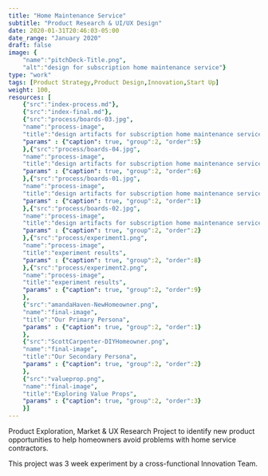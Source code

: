 ```yaml
---
title: "Home Maintenance Service"
subtitle: "Product Research & UI/UX Design"
date: 2020-01-31T20:46:03-05:00
date_range: "January 2020"
draft: false
image: {
    "name":"pitchDeck-Title.png", 
    "alt":"design for subscription home maintenance service"}
type: "work"
tags: [Product Strategy,Product Design,Innovation,Start Up]
weight: 100,
resources: [
    {"src":"index-process.md"},
    {"src":"index-final.md"},
    {"src":"process/boards-03.jpg",
    "name":"process-image",
    "title":"design artifacts for subscription home maintenance service",
    "params" : {"caption": true, "group":2, "order":5}
    },{"src":"process/boards-04.jpg",
    "name":"process-image",
    "title":"design artifacts for subscription home maintenance service",
    "params" : {"caption": true, "group":2, "order":6}
    },{"src":"process/boards-01.jpg",
    "name":"process-image",
    "title":"design artifacts for subscription home maintenance service",
    "params" : {"caption": true, "group":2, "order":1}
    },{"src":"process/boards-02.jpg",
    "name":"process-image",
    "title":"design artifacts for subscription home maintenance service",
    "params" : {"caption": true, "group":2, "order":2}
    },{"src":"process/experiment1.png",
    "name":"process-image",
    "title":"experiment results",
    "params" : {"caption": true, "group":2, "order":8}
    },{"src":"process/experiment2.png",
    "name":"process-image",
    "title":"experiment results",
    "params" : {"caption": true, "group":2, "order":9}
    },
    {"src":"amandaHaven-NewHomeowner.png",
    "name":"final-image",
    "title":"Our Primary Persona",
    "params" : {"caption": true, "group":2, "order":1}
    },
    {"src":"ScottCarpenter-DIYHomeowner.png",
    "name":"final-image",
    "title":"Our Secondary Persona",
    "params" : {"caption": true, "group":2, "order":2}
    },
    {"src":"valueprop.png",
    "name":"final-image",
    "title":"Exploring Value Props",
    "params" : {"caption": true, "group":2, "order":3}
    }]
---
```

Product Exploration, Market & UX Research Project to identify new product opportunities to help homeowners avoid problems with home service contractors. 

This project was 3 week experiment by a cross-functional Innovation Team.
